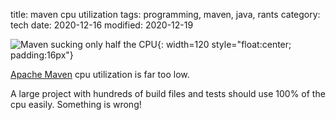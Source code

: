 title: maven cpu utilization
tags: programming, maven, java, rants
category: tech
date: 2020-12-16
modified: 2020-12-19

![Maven sucking only half the CPU]({static}/images/universe/maven_sucks.png){: width=120 style="float:center; padding:16px"}

[Apache Maven](https://maven.apache.org) cpu utilization is far too low.

A large project with hundreds of build files and tests should use 100% of the cpu easily.   Something is wrong!
